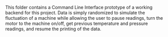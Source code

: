 This folder contains a Command Line Interface prototype of a working backend for this project. Data is simply randomized to simulate the fluctuation of a machine
while allowing the user to pause readings, turn the motor to the machine on/off, get previous temperature and pressure readings, and resume the printing
of the data. 
